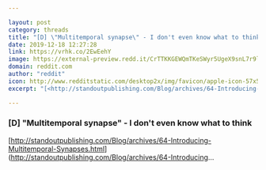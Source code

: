 ```yaml
---

layout: post
category: threads
title: "[D] \"Multitemporal synapse\" - I don't even know what to think"
date: 2019-12-18 12:27:28
link: https://vrhk.co/2EwEehY
image: https://external-preview.redd.it/CrTTKKGEWQmTKeSWyr5UgeX9snL7r9lUZesQvk6rdS8.jpg?width=485&height=253.926701571&auto=webp&s=74d69ca5a7539f3a536b507c159d5b5004e87425
domain: reddit.com
author: "reddit"
icon: http://www.redditstatic.com/desktop2x/img/favicon/apple-icon-57x57.png
excerpt: "[<http://standoutpublishing.com/Blog/archives/64-Introducing-Multitemporal-Synapses.html>](<http://standoutpublishing.com/Blog/archives/64-Introducing>..."

---
```


### [D] "Multitemporal synapse" - I don't even know what to think

[<http://standoutpublishing.com/Blog/archives/64-Introducing-Multitemporal-Synapses.html>](<http://standoutpublishing.com/Blog/archives/64-Introducing>...